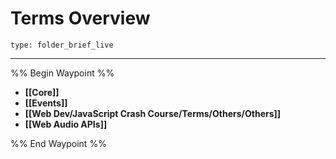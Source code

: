 # Terms Overview
 
```ccard
type: folder_brief_live
```
 
---

%% Begin Waypoint %%
- **[[Core]]**
- **[[Events]]**
- **[[Web Dev/JavaScript Crash Course/Terms/Others/Others]]**
- **[[Web Audio APIs]]**

%% End Waypoint %%